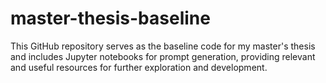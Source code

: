 # master-thesis-baseline
This GitHub repository serves as the baseline code for my master's thesis and includes Jupyter notebooks for prompt generation, providing relevant and useful resources for further exploration and development.
